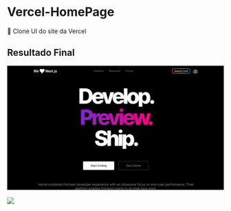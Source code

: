# Vercel-HomePage
 🎯 Clone UI do site da Vercel 

## Resultado Final 
<img src="https://github.com/MariaE-duarda/Imagens/blob/main/clone-versel.png?raw=true"> 

<br>

 <a href = "https://clone-da-vercel.netlify.app/"><img  align="rigth" width="150" src="https://img.shields.io/badge/-Visualizar-212121?style=square&logo=html5&logoColor=ff0080&link=https://clone-da-vercel.netlify.app/" target="_blank"></a>

